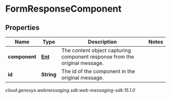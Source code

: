 # FormResponseComponent


## Properties

| Name | Type | Description | Notes |
| ------------ | ------------- | ------------- | ------------- |
| **component** | [**Ent**](Ent) | The content object capturing component response from the original message. |  |
| **id** | **String** | The id of the component in the original message. |  |




_cloud.genesys.webmessaging.sdk:web-messaging-sdk:15.1.0_
